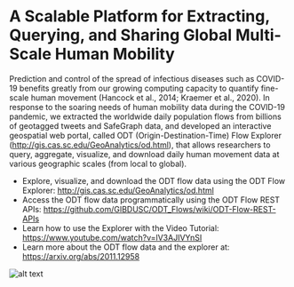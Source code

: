 # A Scalable Platform for Extracting, Querying, and Sharing Global Multi-Scale Human Mobility

Prediction and control of the spread of infectious diseases such as COVID-19 benefits greatly from our growing computing capacity to quantify fine-scale human movement (Hancock et al., 2014; Kraemer et al., 2020). In response to the soaring needs of human mobility data during the COVID-19 pandemic, we extracted the worldwide daily population flows from billions of geotagged tweets and SafeGraph data, and developed an interactive geospatial web portal, called ODT (Origin-Destination-Time) Flow Explorer (http://gis.cas.sc.edu/GeoAnalytics/od.html), that allows researchers to query, aggregate, visualize, and download daily human movement data at various geographic scales (from local to global).

* Explore, visualize, and download the ODT flow data using the ODT Flow Explorer: http://gis.cas.sc.edu/GeoAnalytics/od.html
* Access the ODT flow data programmatically using the ODT Flow REST APIs: https://github.com/GIBDUSC/ODT_Flows/wiki/ODT-Flow-REST-APIs
* Learn how to use the Explorer with the Video Tutorial: https://www.youtube.com/watch?v=lV3AJIVYnSI
* Learn more about the ODT flow data and the explorer at: https://arxiv.org/abs/2011.12958


![alt text](http://gis.cas.sc.edu/gibd/wp-content/uploads/2020/11/ODT2.png)
